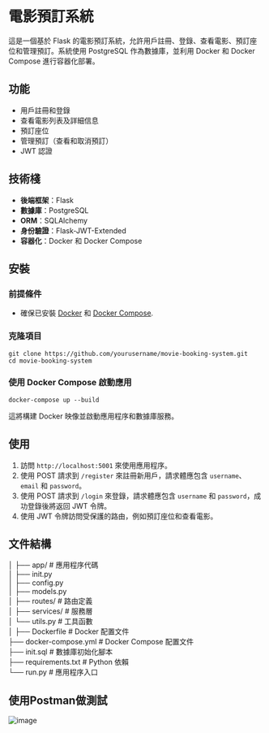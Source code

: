 # 電影預訂系統

這是一個基於 Flask 的電影預訂系統，允許用戶註冊、登錄、查看電影、預訂座位和管理預訂。系統使用 PostgreSQL 作為數據庫，並利用 Docker 和 Docker Compose 進行容器化部署。

## 功能

- 用戶註冊和登錄
- 查看電影列表及詳細信息
- 預訂座位
- 管理預訂（查看和取消預訂）
- JWT 認證

## 技術棧

- **後端框架**：Flask
- **數據庫**：PostgreSQL
- **ORM**：SQLAlchemy
- **身份驗證**：Flask-JWT-Extended
- **容器化**：Docker 和 Docker Compose

## 安裝

### 前提條件

- 確保已安裝 [Docker](https://www.docker.com/get-started) 和 [Docker Compose](https://docs.docker.com/compose/).

### 克隆項目
 ``` 
git clone https://github.com/yourusername/movie-booking-system.git
cd movie-booking-system
 ``` 

### 使用 Docker Compose 啟動應用
 ``` 
docker-compose up --build
 ``` 

這將構建 Docker 映像並啟動應用程序和數據庫服務。

## 使用

1. 訪問 `http://localhost:5001` 來使用應用程序。
2. 使用 POST 請求到 `/register` 來註冊新用戶，請求體應包含 `username`、`email` 和 `password`。
3. 使用 POST 請求到 `/login` 來登錄，請求體應包含 `username` 和 `password`，成功登錄後將返回 JWT 令牌。
4. 使用 JWT 令牌訪問受保護的路由，例如預訂座位和查看電影。

## 文件結構
│
├── app/ # 應用程序代碼   
│ ├── init.py  
│ ├── config.py  
│ ├── models.py  
│ ├── routes/ # 路由定義  
│ ├── services/ # 服務層  
│ └── utils.py # 工具函數  
│
├── Dockerfile # Docker 配置文件  
├── docker-compose.yml # Docker Compose 配置文件  
├── init.sql # 數據庫初始化腳本  
├── requirements.txt # Python 依賴  
└── run.py # 應用程序入口  
## 使用Postman做測試
![image](https://github.com/user-attachments/assets/df5759aa-c343-40ae-98f1-f5de2dc9161a)

